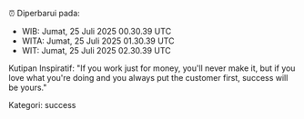 ⏰ Diperbarui pada:
- WIB: Jumat, 25 Juli 2025 00.30.39 UTC
- WITA: Jumat, 25 Juli 2025 01.30.39 UTC
- WIT: Jumat, 25 Juli 2025 02.30.39 UTC

Kutipan Inspiratif:
"If you work just for money, you'll never make it, but if you love what you're doing and you always put the customer first, success will be yours."


Kategori: success

